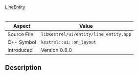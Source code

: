 [LineEntity](index.md)
# 
| Aspect | Value |
| --- | --- |
| Source File | `libKestrel/ui/entity/line_entity.hpp` |
| C++ Symbol | `kestrel::ui::on_layout` |
| Introduced | Version 0.8.0 |
## Description
